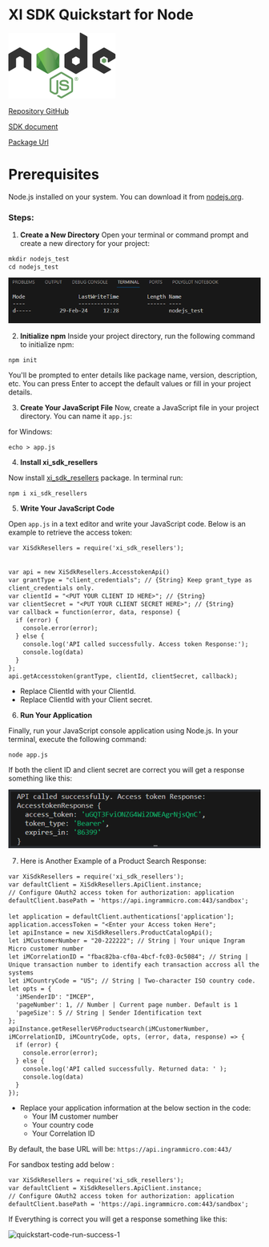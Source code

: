 # XI SDK Quickstart for Node

![node icon](./assets/images/node-icon.png)

[Repository GitHub](https://github.com/ingrammicro-xvantage/xi-sdk-resellers-node)

[SDK document](https://github.com/ingrammicro-xvantage/xi-sdk-resellers-node/tree/main/docs)

[Package Url](https://www.npmjs.com/~xvantage-integration)

# Prerequisites
Node.js installed on your system. You can download it from [nodejs.org](https://nodejs.org/).

### Steps:
1. **Create a New Directory**
Open your terminal or command prompt and create a new directory for your project:


```
mkdir nodejs_test
cd nodejs_test
```

![quickstart-new-project](assets/images/quickstart-new-project.png)
 

2. **Initialize npm**
Inside your project directory, run the following command to initialize npm:

```
npm init
```

You'll be prompted to enter details like package name, version, description, etc. You can press Enter to accept the default values or fill in your project details.

3. **Create Your JavaScript File**
Now, create a JavaScript file in your project directory. You can name it `app.js`:

for Windows:

```
echo > app.js
```

4. **Install xi_sdk_resellers**

Now install [xi_sdk_resellers](https://www.npmjs.com/package/xi_sdk_resellers) package. In terminal run:

```
npm i xi_sdk_resellers
```

5. **Write Your JavaScript Code**

Open `app.js` in a text editor and write your JavaScript code. Below is an example to retrieve the access token:

```node
var XiSdkResellers = require('xi_sdk_resellers');


var api = new XiSdkResellers.AccesstokenApi()
var grantType = "client_credentials"; // {String} Keep grant_type as client_credentials only.
var clientId = "<PUT YOUR CLIENT ID HERE>"; // {String} 
var clientSecret = "<PUT YOUR CLIENT SECRET HERE>"; // {String} 
var callback = function(error, data, response) {
  if (error) {
    console.error(error);
  } else {
    console.log('API called successfully. Access token Response:');
    console.log(data)
  }
};
api.getAccesstoken(grantType, clientId, clientSecret, callback);
```

* Replace ClientId with your ClientId.
* Replace ClientId with your Client secret.

6. **Run Your Application**

Finally, run your JavaScript console application using Node.js. In your terminal, execute the following command:

```
node app.js
```

If both the client ID and client secret are correct you will get a response something like this:

![quickstart-code-run-success](assets/images/quickstart-code-run-success.png)

7. Here is Another Example of a Product Search Response:

```node
var XiSdkResellers = require('xi_sdk_resellers');
var defaultClient = XiSdkResellers.ApiClient.instance;
// Configure OAuth2 access token for authorization: application
defaultClient.basePath = 'https://api.ingrammicro.com:443/sandbox';

let application = defaultClient.authentications['application'];
application.accessToken = "<Enter your Access token Here";
let apiInstance = new XiSdkResellers.ProductCatalogApi();
let iMCustomerNumber = "20-222222"; // String | Your unique Ingram Micro customer number
let iMCorrelationID = "fbac82ba-cf0a-4bcf-fc03-0c5084"; // String | Unique transaction number to identify each transaction accross all the systems
let iMCountryCode = "US"; // String | Two-character ISO country code.
let opts = {
  'iMSenderID': "IMCEP",
  'pageNumber': 1, // Number | Current page number. Default is 1
  'pageSize': 5 // String | Sender Identification text
};
apiInstance.getResellerV6Productsearch(iMCustomerNumber, iMCorrelationID, iMCountryCode, opts, (error, data, response) => {
  if (error) {
    console.error(error);
  } else {
    console.log('API called successfully. Returned data: ' );
    console.log(data)
  }
});
```

* Replace your application information at the below section in the code:
  * Your IM customer number
  * Your country code
  * Your Correlation ID

By default, the base URL will be: `https://api.ingrammicro.com:443/`

For sandbox testing add below : 

```
var XiSdkResellers = require('xi_sdk_resellers');
var defaultClient = XiSdkResellers.ApiClient.instance;
// Configure OAuth2 access token for authorization: application
defaultClient.basePath = 'https://api.ingrammicro.com:443/sandbox';
```

If Everything is correct you will get a response something like this:

![quickstart-code-run-success-1](assets/images/quickstart-code-run-success-1.png)
